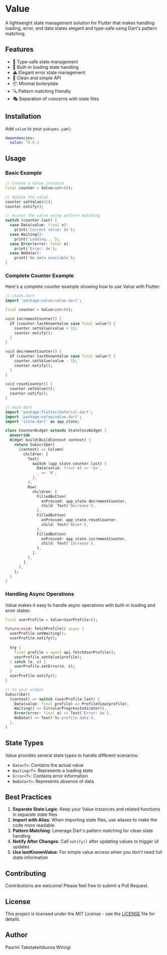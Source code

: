 # Value

A lightweight state management solution for Flutter that makes handling loading, error, and data states elegant and type-safe using Dart's pattern matching.

## Features

- 🎯 Type-safe state management
- 🔄 Built-in loading state handling
- ⚠️ Elegant error state management
- 🎨 Clean and simple API
- 📦 Minimal boilerplate
- 🔍 Pattern matching friendly
- 🎭 Separation of concerns with state files

## Installation

Add `value` to your `pubspec.yaml`:

```yaml
dependencies:
  value: ^0.0.1
```

## Usage

### Basic Example

```dart
// Create a Value instance
final counter = Value<int>(0);

// Update the value
counter.setValue(42);
counter.notify();

// Access the value using pattern matching
switch (counter.last) {
  case Data(value: final v):
    print('Current value: $v');
  case Waiting():
    print('Loading...');
  case Error(error: final e):
    print('Error: $e');
  case NoData():
    print('No data available');
}
```

### Complete Counter Example

Here's a complete counter example showing how to use Value with Flutter:

```dart
// state.dart
import 'package:value/value.dart';

final counter = Value<int>(0);

void incrementCounter() {
  if (counter.lastKnownValue case final value?) {
    counter.setValue(value + 1);
    counter.notify();
  }
}

void decrementCounter() {
  if (counter.lastKnownValue case final value?) {
    counter.setValue(value - 1);
    counter.notify();
  }
}

void resetCounter() {
  counter.setValue(0);
  counter.notify();
}

// main.dart
import 'package:flutter/material.dart';
import 'package:value/value.dart';
import 'state.dart' as app_state;

class CounterWidget extends StatelessWidget {
  @override
  Widget build(BuildContext context) {
    return Subscriber(
      (context) => Column(
        children: [
          Text(
            switch (app_state.counter.last) {
              Data(value: final v) => '$v',
              _ => '0',
            },
          ),
          Row(
            children: [
              FilledButton(
                onPressed: app_state.decrementCounter,
                child: Text('Decrease'),
              ),
              FilledButton(
                onPressed: app_state.resetCounter,
                child: Text('Reset'),
              ),
              FilledButton(
                onPressed: app_state.incrementCounter,
                child: Text('Increase'),
              ),
            ],
          ),
        ],
      ),
    );
  }
}
```

### Handling Async Operations

Value makes it easy to handle async operations with built-in loading and error states:

```dart
final userProfile = Value<UserProfile>();

Future<void> fetchProfile() async {
  userProfile.setWaiting();
  userProfile.notify();
  
  try {
    final profile = await api.fetchUserProfile();
    userProfile.setValue(profile);
  } catch (e, s) {
    userProfile.setError(e, s);
  }
  userProfile.notify();
}

// In your widget
Subscriber(
  (context) => switch (userProfile.last) {
    Data(value: final profile) => ProfileView(profile),
    Waiting() => CircularProgressIndicator(),
    Error(error: final e) => Text('Error: $e'),
    NoData() => Text('No profile data'),
  },
)
```

## State Types

Value provides several state types to handle different scenarios:

- `Data<T>`: Contains the actual value
- `Waiting<T>`: Represents a loading state
- `Error<T>`: Contains error information
- `NoData<T>`: Represents absence of data

## Best Practices

1. **Separate State Logic**: Keep your Value instances and related functions in separate state files
2. **Import with Alias**: When importing state files, use aliases to make the code more readable
3. **Pattern Matching**: Leverage Dart's pattern matching for clean state handling
4. **Notify After Changes**: Call `notify()` after updating values to trigger UI updates
5. **Use lastKnownValue**: For simple value access when you don't need full state information

## Contributing

Contributions are welcome! Please feel free to submit a Pull Request.



## License

This project is licensed under the MIT License - see the [LICENSE](LICENSE) file for details.


## Author
Paurini Taketakehikuroa Wiringi
